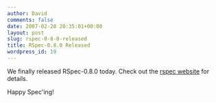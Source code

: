 ```yaml
---
author: David
comments: false
date: 2007-02-28 20:35:01+00:00
layout: post
slug: rspec-0-8-0-released
title: RSpec-0.8.0 Released
wordpress_id: 19
---
```


We finally released RSpec-0.8.0 today. Check out the [rspec website](http://rspec.rubyforge.org) for details.






Happy Spec'ing!
